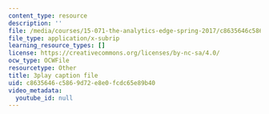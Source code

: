```yaml
---
content_type: resource
description: ''
file: /media/courses/15-071-the-analytics-edge-spring-2017/c8635646c5869d72e8e0fcdc65e89b40_xYnq8nVcN4g.srt
file_type: application/x-subrip
learning_resource_types: []
license: https://creativecommons.org/licenses/by-nc-sa/4.0/
ocw_type: OCWFile
resourcetype: Other
title: 3play caption file
uid: c8635646-c586-9d72-e8e0-fcdc65e89b40
video_metadata:
  youtube_id: null
---
```

